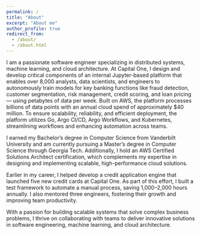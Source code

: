 ```yaml
---
permalink: /
title: "About"
excerpt: "About me"
author_profile: true
redirect_from: 
  - /about/
  - /about.html
---
```


I am a passionate software engineer specializing in distributed systems, machine learning, and cloud architecture. At Capital One, I design and develop critical components of an internal Jupyter-based platform that enables over 8,000 analysts, data scientists, and engineers to autonomously train models for key banking functions like fraud detection, customer segmentation, risk management, credit scoring, and loan pricing — using petabytes of data per week. Built on AWS, the platform processes billions of data points with an annual cloud spend of approximately $40 million. To ensure scalability, reliability, and efficient deployment, the platform utilizes Go, Argo CI/CD, Argo Workflows, and Kubernetes, streamlining workflows and enhancing automation across teams.

I earned my Bachelor’s degree in Computer Science from Vanderbilt University and am currently pursuing a Master’s degree in Computer Science through Georgia Tech. Additionally, I hold an AWS Certified Solutions Architect certification, which complements my expertise in designing and implementing scalable, high-performance cloud solutions.

Earlier in my career, I helped develop a credit application engine that launched five new credit cards at Capital One. As part of this effort, I built a test framework to automate a manual process, saving 1,000–2,000 hours annually. I also mentored three engineers, fostering their growth and improving team productivity.

With a passion for building scalable systems that solve complex business problems, I thrive on collaborating with teams to deliver innovative solutions in software engineering, machine learning, and cloud architecture.